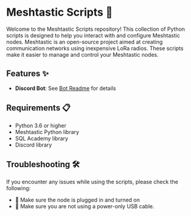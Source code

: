 # Meshtastic Scripts 📡

Welcome to the Meshtastic Scripts repository! This collection of Python scripts is designed to help you interact with and configure Meshtastic nodes. Meshtastic is an open-source project aimed at creating communication networks using inexpensive LoRa radios. These scripts make it easier to manage and control your Meshtastic nodes.

## Features ✨

- **Discord Bot**: See [Bot Readme](discord-bot/README.md) for details

## Requirements 📋

- Python 3.6 or higher
- Meshtastic Python library
- SQL Academy library
- Discord library

## Troubleshooting 🛠️
If you encounter any issues while using the scripts, please check the following:

- 🔋 Make sure the node is plugged in and turned on
- 🔌 Make sure you are not using a power-only USB cable.
